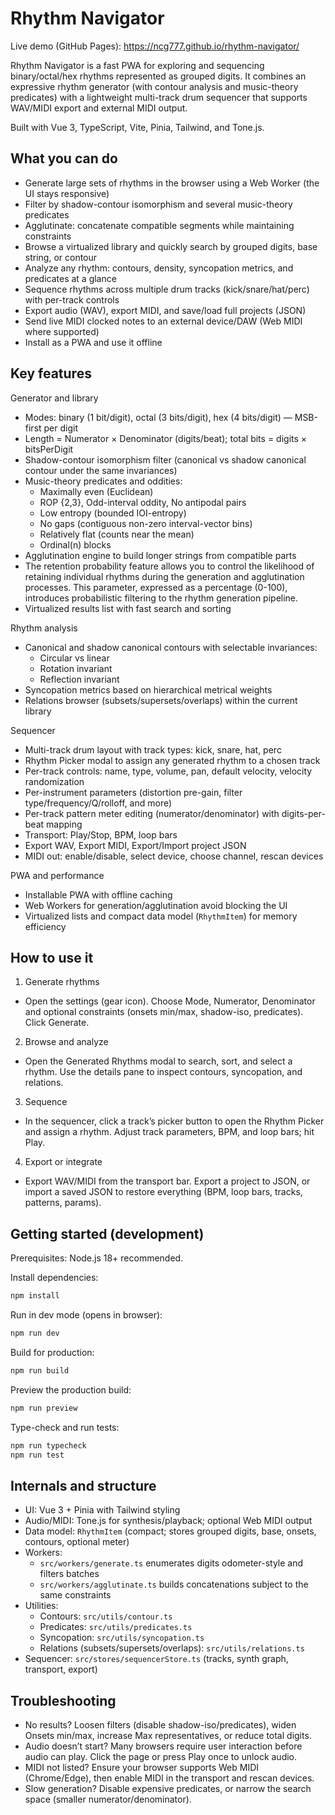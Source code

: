 # Rhythm Navigator

Live demo (GitHub Pages): https://ncg777.github.io/rhythm-navigator/

Rhythm Navigator is a fast PWA for exploring and sequencing binary/octal/hex rhythms represented as grouped digits. It combines an expressive rhythm generator (with contour analysis and music-theory predicates) with a lightweight multi-track drum sequencer that supports WAV/MIDI export and external MIDI output.

Built with Vue 3, TypeScript, Vite, Pinia, Tailwind, and Tone.js.

## What you can do

- Generate large sets of rhythms in the browser using a Web Worker (the UI stays responsive)
- Filter by shadow-contour isomorphism and several music-theory predicates
- Agglutinate: concatenate compatible segments while maintaining constraints
- Browse a virtualized library and quickly search by grouped digits, base string, or contour
- Analyze any rhythm: contours, density, syncopation metrics, and predicates at a glance
- Sequence rhythms across multiple drum tracks (kick/snare/hat/perc) with per-track controls
- Export audio (WAV), export MIDI, and save/load full projects (JSON)
- Send live MIDI clocked notes to an external device/DAW (Web MIDI where supported)
- Install as a PWA and use it offline

## Key features

Generator and library
- Modes: binary (1 bit/digit), octal (3 bits/digit), hex (4 bits/digit) — MSB-first per digit
- Length = Numerator × Denominator (digits/beat); total bits = digits × bitsPerDigit
- Shadow-contour isomorphism filter (canonical vs shadow canonical contour under the same invariances)
- Music-theory predicates and oddities:
	- Maximally even (Euclidean)
	- ROP {2,3}, Odd-interval oddity, No antipodal pairs
	- Low entropy (bounded IOI-entropy)
	- No gaps (contiguous non-zero interval-vector bins)
	- Relatively flat (counts near the mean)
	- Ordinal(n) blocks
- Agglutination engine to build longer strings from compatible parts
- The retention probability feature allows you to control the likelihood of retaining individual rhythms during the generation and agglutination processes. This parameter, expressed as a percentage (0-100), introduces probabilistic filtering to the rhythm generation pipeline.
- Virtualized results list with fast search and sorting

Rhythm analysis
- Canonical and shadow canonical contours with selectable invariances:
	- Circular vs linear
	- Rotation invariant
	- Reflection invariant
- Syncopation metrics based on hierarchical metrical weights
- Relations browser (subsets/supersets/overlaps) within the current library

Sequencer
- Multi-track drum layout with track types: kick, snare, hat, perc
- Rhythm Picker modal to assign any generated rhythm to a chosen track
- Per-track controls: name, type, volume, pan, default velocity, velocity randomization
- Per-instrument parameters (distortion pre-gain, filter type/frequency/Q/rolloff, and more)
- Per-track pattern meter editing (numerator/denominator) with digits-per-beat mapping
- Transport: Play/Stop, BPM, loop bars
- Export WAV, Export MIDI, Export/Import project JSON
- MIDI out: enable/disable, select device, choose channel, rescan devices

PWA and performance
- Installable PWA with offline caching
- Web Workers for generation/agglutination avoid blocking the UI
- Virtualized lists and compact data model (`RhythmItem`) for memory efficiency

## How to use it

1) Generate rhythms
- Open the settings (gear icon). Choose Mode, Numerator, Denominator and optional constraints (onsets min/max, shadow-iso, predicates). Click Generate.

2) Browse and analyze
- Open the Generated Rhythms modal to search, sort, and select a rhythm. Use the details pane to inspect contours, syncopation, and relations.

3) Sequence
- In the sequencer, click a track’s picker button to open the Rhythm Picker and assign a rhythm. Adjust track parameters, BPM, and loop bars; hit Play.

4) Export or integrate
- Export WAV/MIDI from the transport bar. Export a project to JSON, or import a saved JSON to restore everything (BPM, loop bars, tracks, patterns, params).

## Getting started (development)

Prerequisites: Node.js 18+ recommended.

Install dependencies:

```bat
npm install
```

Run in dev mode (opens in browser):

```bat
npm run dev
```

Build for production:

```bat
npm run build
```

Preview the production build:

```bat
npm run preview
```

Type-check and run tests:

```bat
npm run typecheck
npm run test
```

## Internals and structure

- UI: Vue 3 + Pinia with Tailwind styling
- Audio/MIDI: Tone.js for synthesis/playback; optional Web MIDI output
- Data model: `RhythmItem` (compact; stores grouped digits, base, onsets, contours, optional meter)
- Workers:
	- `src/workers/generate.ts` enumerates digits odometer-style and filters batches
	- `src/workers/agglutinate.ts` builds concatenations subject to the same constraints
- Utilities:
	- Contours: `src/utils/contour.ts`
	- Predicates: `src/utils/predicates.ts`
	- Syncopation: `src/utils/syncopation.ts`
	- Relations (subsets/supersets/overlaps): `src/utils/relations.ts`
- Sequencer: `src/stores/sequencerStore.ts` (tracks, synth graph, transport, export)

## Troubleshooting

- No results? Loosen filters (disable shadow-iso/predicates), widen Onsets min/max, increase Max representatives, or reduce total digits.
- Audio doesn’t start? Many browsers require user interaction before audio can play. Click the page or press Play once to unlock audio.
- MIDI not listed? Ensure your browser supports Web MIDI (Chrome/Edge), then enable MIDI in the transport and rescan devices.
- Slow generation? Disable expensive predicates, or narrow the search space (smaller numerator/denominator).


